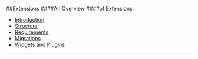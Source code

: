 ##Extensions
####An Overview
####of Extensions

* [Introduction](#introduction "/manuals/platform/extensions/introduction")
* [Structure](#structure "/manuals/platform/extensions/structure")
* [Requirements](#requirements "/manuals/platform/extensions/requirements")
* [Migrations](#migrations "/manuals/platform/extensions/migrations")
* [Widgets and Plugins](#widgets_plugins "/manuals/platform/extensions/widgets_plugins")

----------
